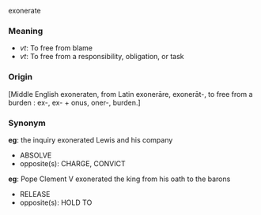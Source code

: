exonerate
### Meaning
+ _vt_: To free from blame
+ _vt_: To free from a responsibility, obligation, or task

### Origin

[Middle English exoneraten, from Latin exonerāre, exonerāt-, to free from a burden : ex-, ex- + onus, oner-, burden.]

### Synonym

__eg__: the inquiry exonerated Lewis and his company

+ ABSOLVE
+ opposite(s): CHARGE, CONVICT

__eg__: Pope Clement V exonerated the king from his oath to the barons

+ RELEASE
+ opposite(s): HOLD TO


